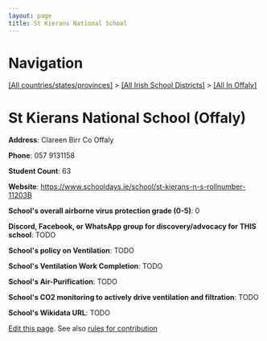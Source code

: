 ```yaml
---
layout: page
title: St Kierans National School
---
```

# Navigation

[[All countries/states/provinces]](../../..) > [[All Irish School Districts]](../..) > [[All In Offaly]](..)

# St Kierans National School (Offaly)

**Address**: Clareen Birr Co Offaly

**Phone**: 057 9131158

**Student Count**: 63

**Website**: <https://www.schooldays.ie/school/st-kierans-n-s-rollnumber-11203B>

**School's overall airborne virus protection grade (0-5)**: 0

**Discord, Facebook, or WhatsApp group for discovery/advocacy for THIS school**: TODO

**School's policy on Ventilation**: TODO

**School's Ventilation Work Completion**: TODO

**School's Air-Purification**: TODO

**School's CO2 monitoring to actively drive ventilation and filtration**: TODO

**School's Wikidata URL**: TODO


[Edit this page](https://github.com/ventilate-schools/Ireland/edit/main/./Offaly/St_Kierans_National_School.md). See also [rules for contribution](../../../contribution-rules/)